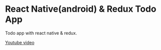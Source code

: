# React Native(android) & Redux Todo App 

Todo app with react native & redux.

[Youtube video](https://youtu.be/rGbyiGxMoTo)